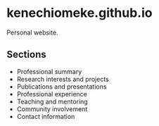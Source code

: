 # kenechiomeke.github.io

Personal website.


## Sections
- Professional summary
- Research interests and projects
- Publications and presentations
- Professional experience
- Teaching and mentoring
- Community involvement
- Contact information
